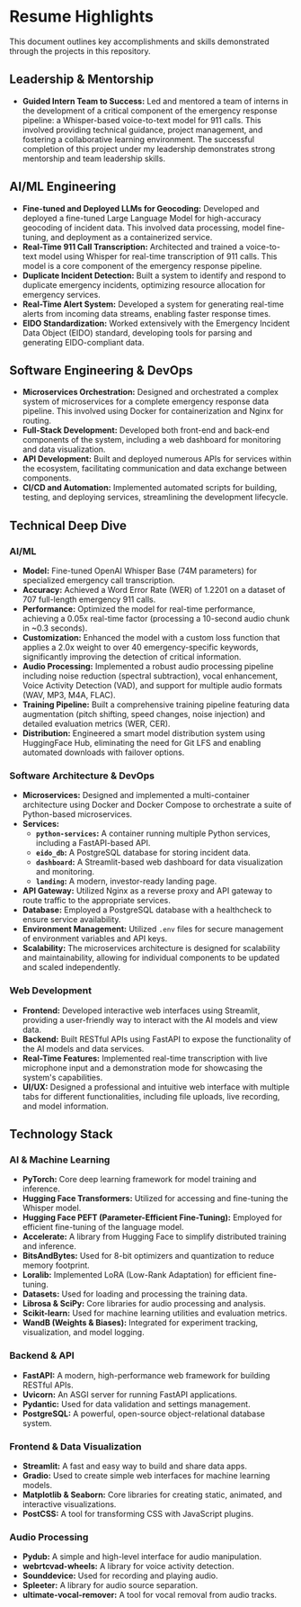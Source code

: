 # Resume Highlights

This document outlines key accomplishments and skills demonstrated through the projects in this repository.

## Leadership & Mentorship

*   **Guided Intern Team to Success:** Led and mentored a team of interns in the development of a critical component of the emergency response pipeline: a Whisper-based voice-to-text model for 911 calls. This involved providing technical guidance, project management, and fostering a collaborative learning environment. The successful completion of this project under my leadership demonstrates strong mentorship and team leadership skills.

## AI/ML Engineering

*   **Fine-tuned and Deployed LLMs for Geocoding:** Developed and deployed a fine-tuned Large Language Model for high-accuracy geocoding of incident data. This involved data processing, model fine-tuning, and deployment as a containerized service.
*   **Real-Time 911 Call Transcription:** Architected and trained a voice-to-text model using Whisper for real-time transcription of 911 calls. This model is a core component of the emergency response pipeline.
*   **Duplicate Incident Detection:** Built a system to identify and respond to duplicate emergency incidents, optimizing resource allocation for emergency services.
*   **Real-Time Alert System:** Developed a system for generating real-time alerts from incoming data streams, enabling faster response times.
*   **EIDO Standardization:** Worked extensively with the Emergency Incident Data Object (EIDO) standard, developing tools for parsing and generating EIDO-compliant data.

## Software Engineering & DevOps

*   **Microservices Orchestration:** Designed and orchestrated a complex system of microservices for a complete emergency response data pipeline. This involved using Docker for containerization and Nginx for routing.
*   **Full-Stack Development:** Developed both front-end and back-end components of the system, including a web dashboard for monitoring and data visualization.
*   **API Development:** Built and deployed numerous APIs for services within the ecosystem, facilitating communication and data exchange between components.
*   **CI/CD and Automation:** Implemented automated scripts for building, testing, and deploying services, streamlining the development lifecycle.

## Technical Deep Dive

### AI/ML

*   **Model:** Fine-tuned OpenAI Whisper Base (74M parameters) for specialized emergency call transcription.
*   **Accuracy:** Achieved a Word Error Rate (WER) of 1.2201 on a dataset of 707 full-length emergency 911 calls.
*   **Performance:** Optimized the model for real-time performance, achieving a 0.05x real-time factor (processing a 10-second audio chunk in ~0.3 seconds).
*   **Customization:** Enhanced the model with a custom loss function that applies a 2.0x weight to over 40 emergency-specific keywords, significantly improving the detection of critical information.
*   **Audio Processing:** Implemented a robust audio processing pipeline including noise reduction (spectral subtraction), vocal enhancement, Voice Activity Detection (VAD), and support for multiple audio formats (WAV, MP3, M4A, FLAC).
*   **Training Pipeline:** Built a comprehensive training pipeline featuring data augmentation (pitch shifting, speed changes, noise injection) and detailed evaluation metrics (WER, CER).
*   **Distribution:** Engineered a smart model distribution system using HuggingFace Hub, eliminating the need for Git LFS and enabling automated downloads with failover options.

### Software Architecture & DevOps

*   **Microservices:** Designed and implemented a multi-container architecture using Docker and Docker Compose to orchestrate a suite of Python-based microservices.
*   **Services:**
    *   **`python-services`:** A container running multiple Python services, including a FastAPI-based API.
    *   **`eido_db`:** A PostgreSQL database for storing incident data.
    *   **`dashboard`:** A Streamlit-based web dashboard for data visualization and monitoring.
    *   **`landing`:** A modern, investor-ready landing page.
*   **API Gateway:** Utilized Nginx as a reverse proxy and API gateway to route traffic to the appropriate services.
*   **Database:** Employed a PostgreSQL database with a healthcheck to ensure service availability.
*   **Environment Management:** Utilized `.env` files for secure management of environment variables and API keys.
*   **Scalability:** The microservices architecture is designed for scalability and maintainability, allowing for individual components to be updated and scaled independently.

### Web Development

*   **Frontend:** Developed interactive web interfaces using Streamlit, providing a user-friendly way to interact with the AI models and view data.
*   **Backend:** Built RESTful APIs using FastAPI to expose the functionality of the AI models and data services.
*   **Real-Time Features:** Implemented real-time transcription with live microphone input and a demonstration mode for showcasing the system's capabilities.
*   **UI/UX:** Designed a professional and intuitive web interface with multiple tabs for different functionalities, including file uploads, live recording, and model information.

## Technology Stack

### AI & Machine Learning

*   **PyTorch:** Core deep learning framework for model training and inference.
*   **Hugging Face Transformers:** Utilized for accessing and fine-tuning the Whisper model.
*   **Hugging Face PEFT (Parameter-Efficient Fine-Tuning):** Employed for efficient fine-tuning of the language model.
*   **Accelerate:** A library from Hugging Face to simplify distributed training and inference.
*   **BitsAndBytes:** Used for 8-bit optimizers and quantization to reduce memory footprint.
*   **Loralib:** Implemented LoRA (Low-Rank Adaptation) for efficient fine-tuning.
*   **Datasets:** Used for loading and processing the training data.
*   **Librosa & SciPy:** Core libraries for audio processing and analysis.
*   **Scikit-learn:** Used for machine learning utilities and evaluation metrics.
*   **WandB (Weights & Biases):** Integrated for experiment tracking, visualization, and model logging.

### Backend & API

*   **FastAPI:** A modern, high-performance web framework for building RESTful APIs.
*   **Uvicorn:** An ASGI server for running FastAPI applications.
*   **Pydantic:** Used for data validation and settings management.
*   **PostgreSQL:** A powerful, open-source object-relational database system.

### Frontend & Data Visualization

*   **Streamlit:** A fast and easy way to build and share data apps.
*   **Gradio:** Used to create simple web interfaces for machine learning models.
*   **Matplotlib & Seaborn:** Core libraries for creating static, animated, and interactive visualizations.
*   **PostCSS:** A tool for transforming CSS with JavaScript plugins.

### Audio Processing

*   **Pydub:** A simple and high-level interface for audio manipulation.
*   **webrtcvad-wheels:** A library for voice activity detection.
*   **Sounddevice:** Used for recording and playing audio.
*   **Spleeter:** A library for audio source separation.
*   **ultimate-vocal-remover:** A tool for vocal removal from audio tracks.
